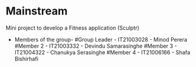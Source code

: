 # Mainstream
Mini project to develop a Fitness application (Sculptr)

- Members of the group-
#Group Leader - IT21003028 - Minod Perera 
#Member 2 - IT21003332 - Devindu Samarasinghe
#Member 3 - IT21004322 - Chanukya Serasinghe
#Member 4 - IT21006166 - Shafa Bishirhafi
